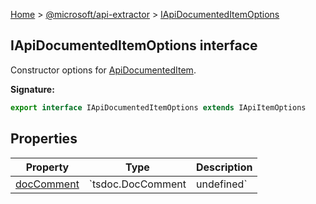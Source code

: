 [Home](./index) &gt; [@microsoft/api-extractor](./api-extractor.md) &gt; [IApiDocumentedItemOptions](./api-extractor.iapidocumenteditemoptions.md)

## IApiDocumentedItemOptions interface

Constructor options for [ApiDocumentedItem](./api-extractor.apidocumenteditem.md)<!-- -->.

<b>Signature:</b>

```typescript
export interface IApiDocumentedItemOptions extends IApiItemOptions 
```

## Properties

|  Property | Type | Description |
|  --- | --- | --- |
|  [docComment](./api-extractor.iapidocumenteditemoptions.doccomment.md) | `tsdoc.DocComment | undefined` |  |

